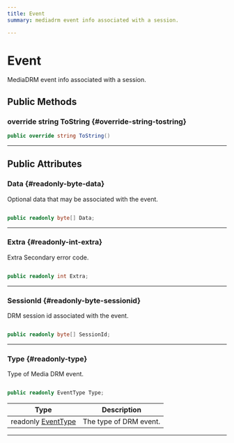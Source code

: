```yaml
---
title: Event
summary: mediadrm event info associated with a session. 

---
```


# Event




MediaDRM event info associated with a session.   





## Public Methods

### override string ToString {#override-string-tostring}

```csharp
public override string ToString()
```






-----------

## Public Attributes

### Data {#readonly-byte-data}

Optional data that may be associated with the event. 

```csharp

public readonly byte[] Data;

```






-----------

### Extra {#readonly-int-extra}

Extra Secondary error code. 

```csharp

public readonly int Extra;

```






-----------

### SessionId {#readonly-byte-sessionid}

DRM session id associated with the event. 

```csharp

public readonly byte[] SessionId;

```






-----------

### Type {#readonly-type}

Type of Media DRM event. 

```csharp

public readonly EventType Type;

```

| Type | Description  | 
|--|--|
| readonly [EventType](/unity-api/api/UnityEngine.XR.MagicLeap/MLMedia/Player/Track/DRM/UnityEngine.XR.MagicLeap.MLMedia.Player.Track.DRM.md#enums-eventtype) | The type of DRM event.  |





-----------

